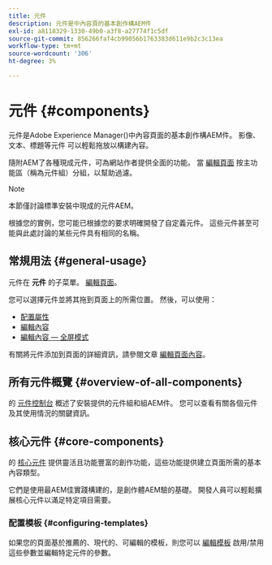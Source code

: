 ```yaml
---
title: 元件
description: 元件是中內容頁的基本創作構AEM件
exl-id: a8118329-1330-49b0-a3f8-a27774f1c5df
source-git-commit: 856266faf4cb99056b1763383d611e9b2c3c13ea
workflow-type: tm+mt
source-wordcount: '306'
ht-degree: 3%

---
```


# 元件 {#components}

元件是Adobe Experience Manager()中內容頁面的基本創作構AEM件。 影像、文本、標題等元件 可以輕鬆拖放以構建內容。

隨附AEM了各種現成元件，可為網站作者提供全面的功能。 當 [編輯頁面](/help/sites-cloud/authoring/fundamentals/editing-content.md) 按主功能區（稱為元件組）分組，以幫助過濾。

>[!NOTE]
>
>本節僅討論標準安裝中現成的元件AEM。
>
>根據您的實例，您可能已根據您的要求明確開發了自定義元件。 這些元件甚至可能與此處討論的某些元件具有相同的名稱。

## 常規用法 {#general-usage}

元件在 **元件** 的子菜單。 [編輯頁面](/help/sites-cloud/authoring/fundamentals/editing-content.md)。

您可以選擇元件並將其拖到頁面上的所需位置。 然後，可以使用：

* [配置屬性](/help/sites-cloud/authoring/fundamentals/page-properties.md)
* [編輯內容](/help/sites-cloud/authoring/fundamentals/editing-content.md)
* [編輯內容 — 全屏模式](/help/sites-cloud/authoring/fundamentals/editing-content.md#edit-content-full-screen-mode)

有關將元件添加到頁面的詳細資訊，請參閱文章 [編輯頁面內容](/help/sites-cloud/authoring/fundamentals/editing-content.md)。

## 所有元件概覽 {#overview-of-all-components}

的 [元件控制台](/help/sites-cloud/authoring/features/components-console.md) 概述了安裝提供的元件組和組AEM件。 您可以查看有關各個元件及其使用情況的關鍵資訊。

## 核心元件 {#core-components}

的 [核心元件](https://experienceleague.adobe.com/docs/experience-manager-core-components/using/introduction.html) 提供靈活且功能豐富的創作功能，這些功能提供建立頁面所需的基本內容類型。

它們是使用最AEM佳實踐構建的，是創作體AEM驗的基礎。 開發人員可以輕鬆擴展核心元件以滿足特定項目需要。

### 配置模板 {#configuring-templates}

如果您的頁面基於推薦的、現代的、可編輯的模板，則您可以 [編輯模板](/help/sites-cloud/authoring/features/templates.md) 啟用/禁用這些參數並編輯特定元件的參數。
